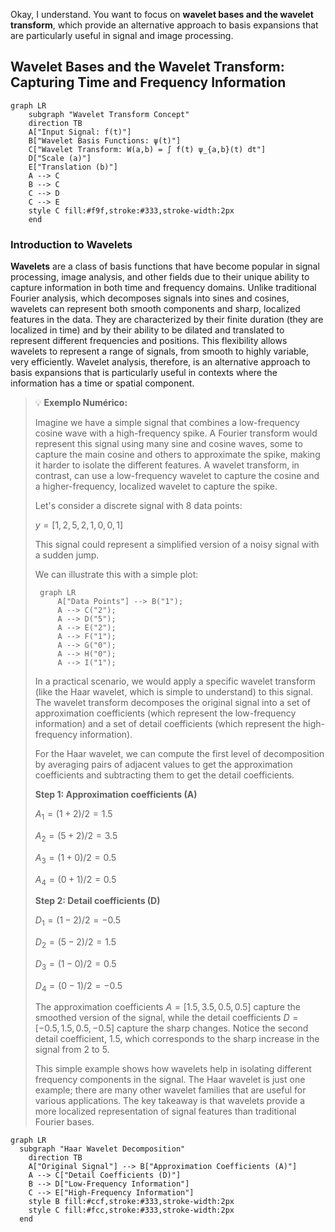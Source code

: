 Okay, I understand. You want to focus on **wavelet bases and the wavelet transform**, which provide an alternative approach to basis expansions that are particularly useful in signal and image processing.

## Wavelet Bases and the Wavelet Transform: Capturing Time and Frequency Information

```mermaid
graph LR
    subgraph "Wavelet Transform Concept"
    direction TB
    A["Input Signal: f(t)"]
    B["Wavelet Basis Functions: ψ(t)"]
    C["Wavelet Transform: W(a,b) = ∫ f(t) ψ_{a,b}(t) dt"]
    D["Scale (a)"]
    E["Translation (b)"]
    A --> C
    B --> C
    C --> D
    C --> E
    style C fill:#f9f,stroke:#333,stroke-width:2px
    end
```

### Introduction to Wavelets

**Wavelets** are a class of basis functions that have become popular in signal processing, image analysis, and other fields due to their unique ability to capture information in both time and frequency domains. Unlike traditional Fourier analysis, which decomposes signals into sines and cosines, wavelets can represent both smooth components and sharp, localized features in the data. They are characterized by their finite duration (they are localized in time) and by their ability to be dilated and translated to represent different frequencies and positions. This flexibility allows wavelets to represent a range of signals, from smooth to highly variable, very efficiently. Wavelet analysis, therefore, is an alternative approach to basis expansions that is particularly useful in contexts where the information has a time or spatial component.

> 💡 **Exemplo Numérico:**
>
> Imagine we have a simple signal that combines a low-frequency cosine wave with a high-frequency spike. A Fourier transform would represent this signal using many sine and cosine waves, some to capture the main cosine and others to approximate the spike, making it harder to isolate the different features. A wavelet transform, in contrast, can use a low-frequency wavelet to capture the cosine and a higher-frequency, localized wavelet to capture the spike.
>
> Let's consider a discrete signal with 8 data points:
>
> $y = [1, 2, 5, 2, 1, 0, 0, 1]$
>
> This signal could represent a simplified version of a noisy signal with a sudden jump.
>
> We can illustrate this with a simple plot:
> ```mermaid
>  graph LR
>      A["Data Points"] --> B("1");
>      A --> C("2");
>      A --> D("5");
>      A --> E("2");
>      A --> F("1");
>      A --> G("0");
>      A --> H("0");
>      A --> I("1");
> ```
>
> In a practical scenario, we would apply a specific wavelet transform (like the Haar wavelet, which is simple to understand) to this signal. The wavelet transform decomposes the original signal into a set of approximation coefficients (which represent the low-frequency information) and a set of detail coefficients (which represent the high-frequency information).
>
> For the Haar wavelet, we can compute the first level of decomposition by averaging pairs of adjacent values to get the approximation coefficients and subtracting them to get the detail coefficients.
>
> **Step 1: Approximation coefficients (A)**
>
> $A_1 = (1+2)/2 = 1.5$
>
> $A_2 = (5+2)/2 = 3.5$
>
> $A_3 = (1+0)/2 = 0.5$
>
> $A_4 = (0+1)/2 = 0.5$
>
> **Step 2: Detail coefficients (D)**
>
> $D_1 = (1-2)/2 = -0.5$
>
> $D_2 = (5-2)/2 = 1.5$
>
> $D_3 = (1-0)/2 = 0.5$
>
> $D_4 = (0-1)/2 = -0.5$
>
> The approximation coefficients $A = [1.5, 3.5, 0.5, 0.5]$ capture the smoothed version of the signal, while the detail coefficients $D = [-0.5, 1.5, 0.5, -0.5]$ capture the sharp changes. Notice the second detail coefficient, 1.5, which corresponds to the sharp increase in the signal from 2 to 5.
>
> This simple example shows how wavelets help in isolating different frequency components in the signal. The Haar wavelet is just one example; there are many other wavelet families that are useful for various applications. The key takeaway is that wavelets provide a more localized representation of signal features than traditional Fourier bases.

```mermaid
graph LR
  subgraph "Haar Wavelet Decomposition"
    direction TB
    A["Original Signal"] --> B["Approximation Coefficients (A)"]
    A --> C["Detail Coefficients (D)"]
    B --> D["Low-Frequency Information"]
    C --> E["High-Frequency Information"]
    style B fill:#ccf,stroke:#333,stroke-width:2px
    style C fill:#fcc,stroke:#333,stroke-width:2px
  end
```

[^5.9.1]: "In this section we give details on the construction and filtering of wavelets. Wavelet bases are generated by translations and dilations of a single scaling function (x) (also known as the father)." *(Trecho de <Basis Expansions and Regularization>)*
